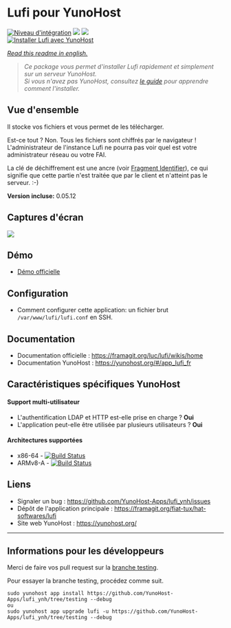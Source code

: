 # Lufi pour YunoHost

[![Niveau d'intégration](https://dash.yunohost.org/integration/lufi.svg)](https://dash.yunohost.org/appci/app/lufi) ![](https://ci-apps.yunohost.org/ci/badges/lufi.status.svg) ![](https://ci-apps.yunohost.org/ci/badges/lufi.maintain.svg)  
[![Installer Lufi avec YunoHost](https://install-app.yunohost.org/install-with-yunohost.svg)](https://install-app.yunohost.org/?app=lufi)

*[Read this readme in english.](./README.md)* 

> *Ce package vous permet d'installer Lufi rapidement et simplement sur un serveur YunoHost.  
Si vous n'avez pas YunoHost, consultez [le guide](https://yunohost.org/#/install) pour apprendre comment l'installer.*

## Vue d'ensemble
Il stocke vos fichiers et vous permet de les télécharger.

Est-ce tout ? Non. Tous les fichiers sont chiffrés par le navigateur ! L'administrateur de l'instance Lufi ne pourra pas voir quel est votre administrateur réseau ou votre FAI.

La clé de déchiffrement est une ancre (voir [Fragment Identifier](https://en.wikipedia.org/wiki/Fragment_identifier)), ce qui signifie que cette partie n'est traitée que par le client et n'atteint pas le serveur. :-)

**Version incluse:** 0.05.12

## Captures d'écran

![](https://framalibre.org/sites/default/files/screenshot_lufi_1.png)

## Démo

* [Démo officielle](https://demo.lufi.io/)

## Configuration

* Comment configurer cette application: un fichier brut `/var/www/lufi/lufi.conf`  en SSH.

## Documentation

 * Documentation officielle : https://framagit.org/luc/lufi/wikis/home
 * Documentation YunoHost : https://yunohost.org/#/app_lufi_fr

## Caractéristiques spécifiques YunoHost

#### Support multi-utilisateur

* L'authentification LDAP et HTTP est-elle prise en charge ? **Oui**
* L'application peut-elle être utilisée par plusieurs utilisateurs ? **Oui**

#### Architectures supportées

* x86-64 - [![Build Status](https://ci-apps.yunohost.org/ci/logs/lufi%20%28Apps%29.svg)](https://ci-apps.yunohost.org/ci/apps/lufi/)
* ARMv8-A - [![Build Status](https://ci-apps-arm.yunohost.org/ci/logs/lufi%20%28Apps%29.svg)](https://ci-apps-arm.yunohost.org/ci/apps/lufi/)

## Liens

 * Signaler un bug : https://github.com/YunoHost-Apps/lufi_ynh/issues
 * Dépôt de l'application principale : https://framagit.org/fiat-tux/hat-softwares/lufi
 * Site web YunoHost : https://yunohost.org/

---

## Informations pour les développeurs

Merci de faire vos pull request sur la [branche testing](https://github.com/YunoHost-Apps/lufi_ynh/tree/testing).

Pour essayer la branche testing, procédez comme suit.
```
sudo yunohost app install https://github.com/YunoHost-Apps/lufi_ynh/tree/testing --debug
ou
sudo yunohost app upgrade lufi -u https://github.com/YunoHost-Apps/lufi_ynh/tree/testing --debug
```
